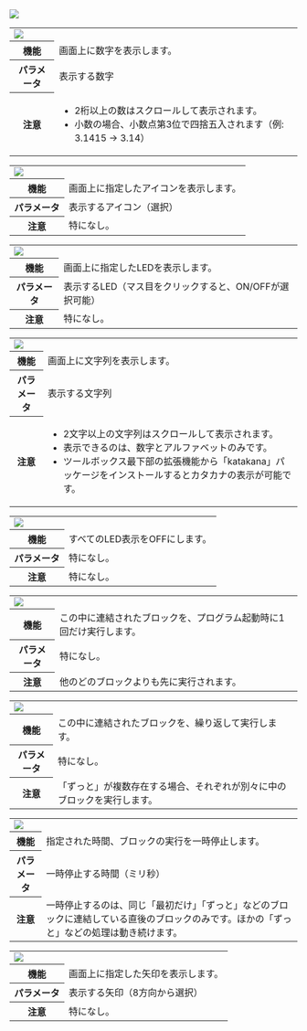 <span class="breadcrumb">
    <img src="{{ site.baseurl }}/assets/images/basic.png">
</span>

<table id="showNumber" class="block">
    <tr>
        <td colspan="2"><img src="{{ site.baseurl }}/assets/images/basic/showNumber.png"></td>
    </tr>
    <tr>
        <th>機能</th>
        <td>画面上に数字を表示します。</td>
    </tr>
    <tr>
        <th>パラメータ</th>
        <td>表示する数字</td>
    </tr>
    <tr>
        <th>注意</th>
        <td>
            <ul>
                <li>2桁以上の数はスクロールして表示されます。</li>
                <li>小数の場合、小数点第3位で四捨五入されます（例: 3.1415 -> 3.14）</li>
            </ul>
        </td>
    </tr>
</table>

<table id="showIcon" class="block">
    <tr>
        <td colspan="2"><img src="{{ site.baseurl }}/assets/images/basic/showIcon.png"></td>
    </tr>
    <tr>
        <th>機能</th>
        <td>画面上に指定したアイコンを表示します。</td>
    </tr>
    <tr>
        <th>パラメータ</th>
        <td>表示するアイコン（選択）</td>
    </tr>
    <tr>
        <th>注意</th>
        <td>特になし。</td>
    </tr>
</table>

<table id="showLeds" class="block">
    <tr>
        <td colspan="2"><img src="{{ site.baseurl }}/assets/images/basic/showLeds.png"></td>
    </tr>
    <tr>
        <th>機能</th>
        <td>画面上に指定したLEDを表示します。</td>
    </tr>
    <tr>
        <th>パラメータ</th>
        <td>表示するLED（マス目をクリックすると、ON/OFFが選択可能）</td>
    </tr>
    <tr>
        <th>注意</th>
        <td>特になし。</td>
    </tr>
</table>

<table id="showString" class="block">
    <tr>
        <td colspan="2"><img src="{{ site.baseurl }}/assets/images/basic/showString.png"></td>
    </tr>
    <tr>
        <th>機能</th>
        <td>画面上に文字列を表示します。</td>
    </tr>
    <tr>
        <th>パラメータ</th>
        <td>表示する文字列</td>
    </tr>
    <tr>
        <th>注意</th>
        <td>
            <ul>
                <li>2文字以上の文字列はスクロールして表示されます。</li>
                <li>表示できるのは、数字とアルファベットのみです。</li>
                <li>ツールボックス最下部の拡張機能から「katakana」パッケージをインストールするとカタカナの表示が可能です。</li>
            </ul>
        </td>
    </tr>
</table>

<table id="clearScreen" class="block">
    <tr>
        <td colspan="2"><img src="{{ site.baseurl }}/assets/images/basic/clearScreen.png"></td>
    </tr>
    <tr>
        <th>機能</th>
        <td>すべてのLED表示をOFFにします。</td>
    </tr>
    <tr>
        <th>パラメータ</th>
        <td>特になし。</td>
    </tr>
    <tr>
        <th>注意</th>
        <td>特になし。</td>
    </tr>
</table>

<table id="onStart" class="block">
    <tr>
        <td colspan="2"><img src="{{ site.baseurl }}/assets/images/basic/onStart.png"></td>
    </tr>
    <tr>
        <th>機能</th>
        <td>この中に連結されたブロックを、プログラム起動時に1回だけ実行します。</td>
    </tr>
    <tr>
        <th>パラメータ</th>
        <td>特になし。</td>
    </tr>
    <tr>
        <th>注意</th>
        <td>他のどのブロックよりも先に実行されます。</td>
    </tr>
</table>

<table id="forever" class="block">
    <tr>
        <td colspan="2"><img src="{{ site.baseurl }}/assets/images/basic/forever.png"></td>
    </tr>
    <tr>
        <th>機能</th>
        <td>この中に連結されたブロックを、繰り返して実行します。</td>
    </tr>
    <tr>
        <th>パラメータ</th>
        <td>特になし。</td>
    </tr>
    <tr>
        <th>注意</th>
        <td>「ずっと」が複数存在する場合、それぞれが別々に中のブロックを実行します。</td>
    </tr>
</table>

<table id="pause" class="block">
    <tr>
        <td colspan="2"><img src="{{ site.baseurl }}/assets/images/basic/pause.png"></td>
    </tr>
    <tr>
        <th>機能</th>
        <td>指定された時間、ブロックの実行を一時停止します。</td>
    </tr>
    <tr>
        <th>パラメータ</th>
        <td>一時停止する時間（ミリ秒）</td>
    </tr>
    <tr>
        <th>注意</th>
        <td>一時停止するのは、同じ「最初だけ」「ずっと」などのブロックに連結している直後のブロックのみです。ほかの「ずっと」などの処理は動き続けます。
        </td>
    </tr>
</table>

<table id="showArrow" class="block">
    <tr>
        <td colspan="2"><img src="{{ site.baseurl }}/assets/images/basic/showArrow.png"></td>
    </tr>
    <tr>
        <th>機能</th>
        <td>画面上に指定した矢印を表示します。</td>
    </tr>
    <tr>
        <th>パラメータ</th>
        <td>表示する矢印（8方向から選択）</td>
    </tr>
    <tr>
        <th>注意</th>
        <td>特になし。</td>
    </tr>
</table>
